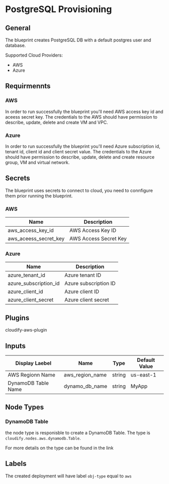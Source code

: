 # PostgreSQL Provisioning

## General

The blueprint creates PostgreSQL DB with a default postgres user and database. 

Supported Cloud Providers:

 * AWS
 * Azure

## Requirmennts

### AWS

In order to run successfully the blueprint you'll need AWS access key id and aceess secret key. The credentials to the AWS should have permission to describe, update, delete and create VM and VPC.

### Azure

In order to run successfully the blueprint you'll need Azure subscription id, tenant id, client id and client secret value. The credentials to the Azure should have permission to describe, update, delete and create resource group, VM and virtual network.

## Secrets

The blueprint uses secrets to connect to cloud, you need to connfigure them prior running the blueprint.

### AWS

| Name                  | Description           |
| --------------------- | --------------------- |
| aws_access_key_id     | AWS Access Key ID     |
| aws_aceess_secret_key | AWS Access Secret Key |

### Azure

| Name                  | Description           |
| --------------------- | --------------------- |
| azure_tenant_id       | Azure tenant ID       |
| azure_subscription_id | Azure subscription ID |
| azure_client_id       | Azure client ID       |
| azure_client_secret   | Azure client secret   |



## Plugins

cloudify-aws-plugin

## Inputs

| Display Laebel      | Name            | Type   | Default Value |
| ------------------- | --------------- | ------ | ------------- |
| AWS Regionn Name    | aws_region_name | string | us-east-1     |
| DynamoDB Table Name | dynamo_db_name  | string | MyApp         |


## Node Types

### DynamoDB Table
the node type is responisble to create a DynamoDB Table.
The type is `cloudify.nodes.aws.dynamodb.Table`. 

For more details on the type can be found in the link

## Labels

The created deployment will have label `obj-type` equal to `aws`
